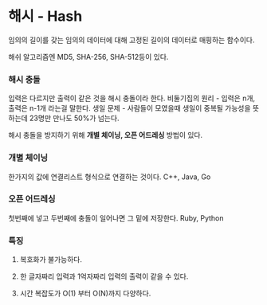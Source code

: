 # 해시 - Hash

임의의 길이를 갖는 임의의 데이터에 대해 고정된 길이의 데이터로 매핑하는 함수이다.

해쉬 알고리즘엔 MD5, SHA-256, SHA-512등이 있다.

### 해시 충돌

입력은 다르지만 출력이 같은 것을 해시 충돌이라 한다. 비둘기집의 원리 - 입력은 n개, 출력은 n-1개 라는걸 말한다.  생일 문제 - 사람들이 모였을때 생일이 중복될 가능성을 뜻하는데 23명만 만나도 50%가 넘는다.

해시 충돌을 방지하기 위해 **개별 체이닝, 오픈 어드레싱** 방법이 있다.

### 개별 체이닝

한가지의 값에 연결리스트 형식으로 연결하는 것이다. C++, Java, Go

### 오픈 어드레싱

첫번째에 넣고 두번째에 충돌이 일어나면 그 밑에 저장한다. Ruby, Python

### 특징

1. 복호화가 불가능하다.

2. 한 글자짜리 입력과 1억자짜리 입력의 출력이 같을 수 있다.

3. 시간 복잡도가 O(1) 부터 O(N)까지 다양하다.